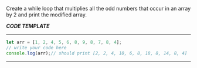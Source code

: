 Create a while loop that multiplies all the odd numbers that occur in an array by 2 and print the modified array.

***CODE TEMPLATE***
*****************
```js
let arr = [1, 2, 4, 5, 6, 8, 9, 8, 7, 8, 4];
// write your code here
console.log(arr);// should print [2, 2, 4, 10, 6, 8, 18, 8, 14, 8, 4]
```
*****************
